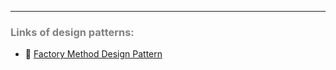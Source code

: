 ***
### <span style="color:grey">Links of design patterns:</span>
- 🔗 [Factory Method Design Pattern](https://www.twincontrols.com/community/twincat-knowledgebase/factory-method-design-pattern/)